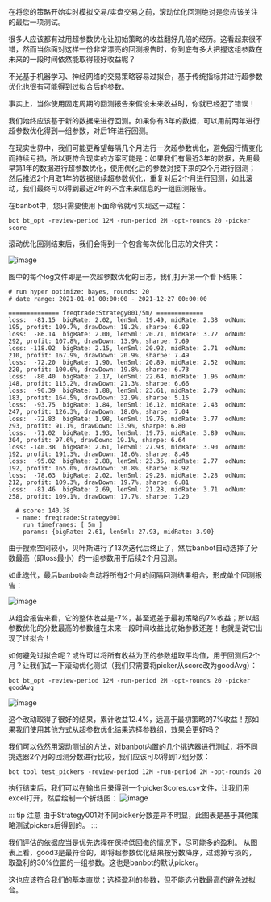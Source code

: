 在将您的策略开始实时模拟交易/实盘交易之前，滚动优化回测绝对是您应该关注的最后一项测试。

很多人应该都有过用超参数优化让初始策略的收益翻好几倍的经历。这看起来很不错，然而当你面对这样一份非常漂亮的回测报告时，你到底有多大把握这组参数在未来的一段时间依然能取得较好收益呢？

不光基于机器学习、神经网络的交易策略容易过拟合，基于传统指标并进行超参数优化也很有可能得到过拟合后的参数。

事实上，当你使用固定周期的回测报告来假设未来收益时，你就已经犯了错误！

我们始终应该基于新的数据来进行回测。如果你有3年的数据，可以用前两年进行超参数优化得到一组参数，对后1年进行回测。

在现实世界中，我们可能更希望每隔几个月进行一次超参数优化，避免因行情变化而持续亏损，所以更符合现实的方案可能是：如果我们有最近3年的数据，先用最早第1年的数据进行超参数优化，使用优化后的参数对接下来的2个月进行回测；然后推迟2个月取1年的数据继续超参数优化，重复对后2个月进行回测，如此滚动，我们最终可以得到最近2年的不含未来信息的一组回测报告。

在banbot中，您只需要使用下面命令就可实现这一过程：
```shell
bot bt_opt -review-period 12M -run-period 2M -opt-rounds 20 -picker score
```
滚动优化回测结束后，我们会得到一个包含每次优化日志的文件夹：

![image](https://miro.medium.com/v2/resize:fit:1100/format:webp/1*HGue5yYhIHXIoZBmrL7tlg.png)

图中的每个log文件即是一次超参数优化的日志，我们打开第一个看下结果：

```text
# run hyper optimize: bayes, rounds: 20
# date range: 2021-01-01 00:00:00 - 2021-12-27 00:00:00

============== freqtrade:Strategy001/5m/ =============
loss:  -81.15  bigRate: 2.02, lenSml: 19.49, midRate: 2.38  odNum: 195, profit: 109.7%, drawDown: 18.2%, sharpe: 6.89
loss:  -86.14  bigRate: 2.00, lenSml: 20.71, midRate: 3.72  odNum: 292, profit: 107.8%, drawDown: 13.9%, sharpe: 7.69
loss: -118.02  bigRate: 2.15, lenSml: 20.92, midRate: 2.71  odNum: 210, profit: 167.9%, drawDown: 20.9%, sharpe: 7.49
loss:  -72.20  bigRate: 1.90, lenSml: 20.89, midRate: 2.52  odNum: 220, profit: 100.6%, drawDown: 19.8%, sharpe: 6.73
loss:  -80.40  bigRate: 2.17, lenSml: 22.64, midRate: 1.96  odNum: 148, profit: 115.2%, drawDown: 21.3%, sharpe: 6.66
loss:  -90.39  bigRate: 1.88, lenSml: 23.61, midRate: 2.79  odNum: 183, profit: 164.5%, drawDown: 32.9%, sharpe: 5.15
loss:  -93.75  bigRate: 1.84, lenSml: 16.12, midRate: 2.43  odNum: 247, profit: 126.3%, drawDown: 18.0%, sharpe: 7.04
loss:  -72.83  bigRate: 1.98, lenSml: 19.76, midRate: 3.77  odNum: 293, profit: 91.1%, drawDown: 13.9%, sharpe: 6.80
loss:  -71.02  bigRate: 1.93, lenSml: 19.75, midRate: 3.89  odNum: 304, profit: 97.6%, drawDown: 19.1%, sharpe: 6.64
loss: -140.38  bigRate: 2.61, lenSml: 27.93, midRate: 3.90  odNum: 192, profit: 191.3%, drawDown: 18.6%, sharpe: 8.48
loss:  -95.02  bigRate: 2.88, lenSml: 23.35, midRate: 2.77  odNum: 192, profit: 165.0%, drawDown: 30.8%, sharpe: 8.92
loss:  -78.63  bigRate: 2.02, lenSml: 29.28, midRate: 3.28  odNum: 212, profit: 109.3%, drawDown: 19.7%, sharpe: 6.81
loss:  -81.46  bigRate: 2.69, lenSml: 21.28, midRate: 3.71  odNum: 258, profit: 109.1%, drawDown: 17.7%, sharpe: 7.20

  # score: 140.38
  - name: freqtrade:Strategy001
    run_timeframes: [ 5m ]
    params: {bigRate: 2.61, lenSml: 27.93, midRate: 3.90}
```

由于搜索空间较小，贝叶斯进行了13次迭代后终止了，然后banbot自动选择了分数最高（即loss最小）的一组参数用于后续2个月回测。

如此迭代，最后banbot会自动将所有2个月的间隔回测结果组合，形成单个回测报告：

![image](https://miro.medium.com/v2/resize:fit:1100/format:webp/1*88EYiLLEw34yDR8A5klBNw.png)

从组合报告来看，它的整体收益是-7%，甚至远差于最初策略的7%收益；所以超参数优化的分数最高的参数组在未来一段时间收益比初始参数还差！也就是说它出现了过拟合！

如何避免过拟合呢？或许可以将所有收益为正的参数组取平均值，用于回测后2个月？让我们试一下滚动优化测试（我们只需要将picker从score改为goodAvg）：
```shell
bot bt_opt -review-period 12M -run-period 2M -opt-rounds 20 -picker goodAvg
```
![image](https://miro.medium.com/v2/resize:fit:1100/format:webp/1*Y7XFsHHODiee9DyFXVaZgw.png)


这个改动取得了很好的结果，累计收益12.4%，远高于最初策略的7%收益！那如果我们使用其他方式从超参数优化结果选择参数组，效果会更好吗？

我们可以依然用滚动测试的方法，对banbot内置的几个挑选器进行测试，将不同挑选器2个月的回测分数进行比较，我们应该可以得到17组分数：
```shell
bot tool test_pickers -review-period 12M -run-period 2M -opt-rounds 20
```
执行结束后，我们可以在输出目录得到一个pickerScores.csv文件，让我们用excel打开，然后绘制一个折线图：
![image](https://miro.medium.com/v2/resize:fit:1100/format:webp/1*lADeuVcb6PdPYYgvxw4nRw.png)

::: tip 注意
由于Strategy001对不同picker分数差异不明显，此图表是基于其他策略测试pickers后得到的。
:::

我们评估的依据应当是优先选择在保持低回撤的情况下，尽可能多的盈利。
从图表上看，good3是最符合的，即将超参数优化结果按分数降序，过滤掉亏损的，取盈利的30%位置的一组参数。这也是banbot的默认picker。

这也应该符合我们的基本直觉：选择盈利的参数，但不能选分数最高的避免过拟合。

